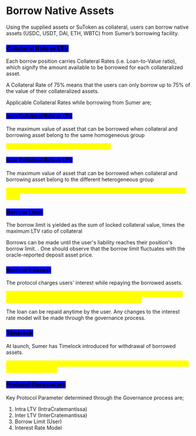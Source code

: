 # Borrow Native Assets

Using the supplied assets or SuToken as collateral, users can borrow native assets (USDC, USDT, DAI, ETH, WBTC) from Sumer’s borrowing facility.&#x20;

### <mark style="background-color:blue;">Collateral Rate or LTV</mark>

Each borrow position carries Collateral Rates (i.e. Loan-to-Value ratio), which signify the amount available to be borrowed for each collateralized asset.&#x20;

A Collateral Rate of 75% means that the users can only borrow up to 75% of the value of their collateralized assets.&#x20;

Applicable Collateral Rates while borrowing from Sumer are;

#### <mark style="background-color:blue;">Intra Collateral Rate or LTV</mark>

The maximum value of asset that can be borrowed when collateral and borrowing asset belong to the same homogeneous group

<mark style="color:yellow;">For e.g. Borrowing ETH by supplying stETH</mark>

#### <mark style="background-color:blue;">Inter Collateral Rate or LTV</mark>

The maximum value of asset that can be borrowed when collateral and borrowing asset belong to the different heterogeneous group

<mark style="color:yellow;">For e.g. Borrowing ETH by supplying USDC or Minting suETH by supplying USDT</mark>&#x20;

### <mark style="background-color:blue;">Borrow Limit</mark>

The borrow limit is yielded as the sum of locked collateral value, times the maximum LTV ratio of collateral

Borrows can be made until the user's liability reaches their position's borrow limit. . One should observe that the borrow limit fluctuates with the oracle-reported deposit asset price.&#x20;

### <mark style="background-color:blue;">Borrow Interest</mark>&#x20;

The protocol charges users' interest while repaying the borrowed assets.&#x20;

<mark style="color:yellow;">**Each borrowing will carry a compounded interest determined based on the interest rate model specific to the borrowed asset.**</mark>&#x20;

The loan can be repaid anytime by the user. Any changes to the interest rate model will be made through the governance process.&#x20;

### <mark style="background-color:blue;">Timelock</mark>

At launch, Sumer has Timelock introduced for withdrawal of borrowed assets.&#x20;

<mark style="color:yellow;">Users cannot withdraw borrowed assets within the same block in which the collateral is supplied.</mark>&#x20;

### <mark style="background-color:blue;">Protocol Parameters</mark>

Key Protocol Parameter determined through the Governance process are;&#x20;

1. Intra LTV (IntraCratemantissa)&#x20;
2. Inter LTV (InterCratemantissa)
3. Borrow Limit (User)
4. Interest Rate Model
